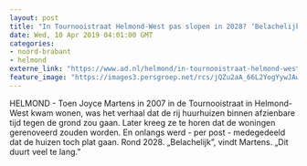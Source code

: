 ```yaml
---
layout: post
title: "In Tournooistraat Helmond-West pas slopen in 2028? ‘Belachelijk’"
date: Wed, 10 Apr 2019 04:01:00 GMT
categories: 
- noord-brabant 
- helmond 
externe_link: "https://www.ad.nl/helmond/in-tournooistraat-helmond-west-pas-slopen-in-2028-belachelijk~a9292ff1/"
feature_image: "https://images3.persgroep.net/rcs/jQZu2aA_66L2YogYywJAwbSaDWE/diocontent/145200279/_fitwidth/400/?appId=21791a8992982cd8da851550a453bd7f&quality=0.7"
---
```


HELMOND - Toen Joyce Martens in 2007 in de Tournooistraat in Helmond-West kwam wonen, was het verhaal dat de rij huurhuizen binnen afzienbare tijd tegen de grond zou gaan. Later kreeg ze te horen dat de woningen gerenoveerd zouden worden. En onlangs werd - per post - medegedeeld dat de huizen toch plat gaan. Rond 2028. „Belachelijk”, vindt Martens. „Dit duurt veel te lang.”

